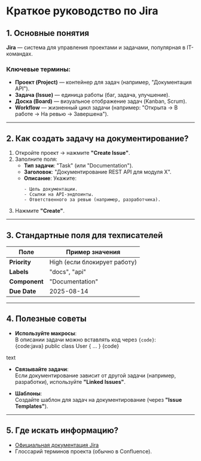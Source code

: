 # Краткое руководство по Jira

## 1. Основные понятия

**Jira** — система для управления проектами и задачами, популярная в IT-командах.  

### Ключевые термины:
- **Проект (Project)** — контейнер для задач (например, "Документация API").  
- **Задача (Issue)** — единица работы (баг, задача, улучшение).  
- **Доска (Board)** — визуальное отображение задач (Kanban, Scrum).  
- **Workflow** — жизненный цикл задачи (например: "Открыта → В работе → На ревью → Завершена").  

---

## 2. Как создать задачу на документирование?

1. Откройте проект → нажмите **"Create Issue"**.  
2. Заполните поля:  
   - **Тип задачи**: "Task" (или "Documentation").  
   - **Заголовок**: "Документирование REST API для модуля X".  
   - **Описание**: Укажите:  
     ```  
     - Цель документации.  
     - Ссылки на API-эндпоинты.  
     - Ответственного за ревью (например, разработчика).  
     ```  
3. Нажмите **"Create"**.

---

## 3. Стандартные поля для техписателей

| Поле               | Пример значения           |  
|--------------------|---------------------------|  
| **Priority**       | High (если блокирует работу) |  
| **Labels**         | "docs", "api"             |  
| **Component**      | "Documentation"           |  
| **Due Date**       | 2025-08-14                |  

---

## 4. Полезные советы

- **Используйте макросы**:  
  В описании задачи можно вставлять код через `{code}`:  
{code:java}
public class User { ... }
{code}

text

- **Связывайте задачи**:  
Если документирование зависит от другой задачи (например, разработки), используйте **"Linked Issues"**.  

- **Шаблоны**:  
Создайте шаблон для задач на документирование (через **"Issue Templates"**).  

---

## 5. Где искать информацию?

- [Официальная документация Jira](https://www.atlassian.com/ru/software/jira/guides)  
- Глоссарий терминов проекта (обычно в Confluence).  
